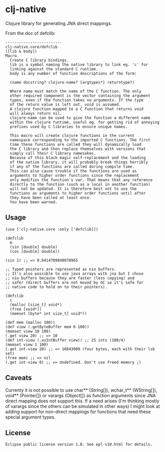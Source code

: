 # clj-native

Clojure library for generating JNA direct mappings.

From the doc of defclib:

    -------------------------
    clj-native.core/defclib
    ([lib & body])
    Macro
      Create C library bindings.
      lib is a symbol naming the native library to link eg. 'c' for
      linking against the standard C runtime.
      body is any number of function descriptions of the form:

      (name docstring? clojure-name? [argtypes*] returntype?)

      Where name must match the name of the C function. The only
      other required component is the vector containing the argument
      types, even if the function takes no arguments. If the type
      of the return value is left out, void is assumed.
      A clojure function mapped to a C function that returns void
      will always return nil.
      clojure-name can be used to give the function a different name
      within the clojure runtime, useful eg. for getting rid of annoying
      prefixes used by C libraries to ensure unique names.

      This macro will create clojure functions in the current
      namespace corresponding to the imported C functions. The first
      time these functions are called they will dynamically load
      the C library and then replace themselves with versions that
      simply call their C library namesakes.
      Because of this black magic self-replacement and the loading
      of the native library, it will probably break things horribly
      if any of the functions are called during compile time.
      This can also cause trouble if the functions are used as
      arguments to higher order functions since the replacement
      only modifies the function's var. That means that any reference
      directly to the function (such as a local in another function)
      will not be updated. It is therefore best not to use the
      functions as arguments to higher order functions until after
      they have been called at least once.
      You have been warned.

## Usage

    (use ['clj-native.core :only ['defclib]])

    (defclib
      m
      (sin [double] double)
      (cos [double] double))

    (sin 1) ;; => 0.8414709848078965

    ;; Typed pointers are represented as nio buffers.
    ;; It's also possible to use java arrays with jna but I chose
    ;; nio buffers because they are faster (less copying) and
    ;; safer (direct buffers are not moved by GC so it's safe for
    ;; native code to hold on to their pointers).

    (defclib
      c
      (malloc [size_t] void*)
      (free [void*])
      (memset [byte* int size_t] void*))

    (def mem (malloc 100))
    (def view (.getByteBuffer mem 0 100))
    (memset view 10 100)
    (.get view 20) ;; => 10
    (def int-view (.asIntBuffer view)) ;; 25 ints (100/4)
    (memset view 1 100)
    (.get int-view 20) ;; => 16843009 (four bytes, each with their lsb set)
    (free mem) ;; => nil
    (.get int-view 0) ;; => Undefined. Don't use freed memory ;)

## Caveats

Currenty it is not possible to use char\*\* (String[]), wchar_t\*\* (WString[]),
void\*\* (Pointer[]) or varargs (Object[]) as function arguments since JNA
direct mapping does not support this. If a need arises (I'm thinking mostly
of varargs since the others can be simulated in other ways) I might look at
adding support for non-direct mappings for functions that need these
special argument types.

## License

    Eclipse public license version 1.0. See epl-v10.html for details.
